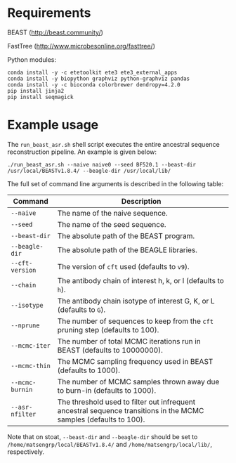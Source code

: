 # Requirements

BEAST (http://beast.community/)

FastTree (http://www.microbesonline.org/fasttree/)

Python modules:

    conda install -y -c etetoolkit ete3 ete3_external_apps
    conda install -y biopython graphviz python-graphviz pandas
    conda install -y -c bioconda colorbrewer dendropy=4.2.0
    pip install jinja2
    pip install seqmagick


# Example usage

The `run_beast_asr.sh` shell script executes the entire ancestral sequence reconstruction pipeline.  An example is given below:

    ./run_beast_asr.sh --naive naive0 --seed BF520.1 --beast-dir /usr/local/BEASTv1.8.4/ --beagle-dir /usr/local/lib/

The full set of command line arguments is described in the following table:

| Command | Description |
| ---     | ---         |
| `--naive` | The name of the naive sequence. |
| `--seed` | The name of the seed sequence. |
| `--beast-dir` | The absolute path of the BEAST program. |
| `--beagle-dir` | The absolute path of the BEAGLE libraries. |
| `--cft-version` | The version of `cft` used (defaults to `v9`). |
| `--chain` | The antibody chain of interest h, k, or l (defaults to `h`). |
| `--isotype` | The antibody chain isotype of interest G, K, or L (defaults to `G`). |
| `--nprune` | The number of sequences to keep from the `cft` pruning step (defaults to 100). |
| `--mcmc-iter` | The number of total MCMC iterations run in BEAST (defaults to 10000000). |
| `--mcmc-thin` | The MCMC sampling frequency used in BEAST (defaults to 1000). |
| `--mcmc-burnin` | The number of MCMC samples thrown away due to burn-in (defaults to 1000). |
| `--asr-nfilter` | The threshold used to filter out infrequent ancestral sequence transitions in the MCMC samples (defaults to 100). |

Note that on stoat, `--beast-dir` and `--beagle-dir` should be set to `/home/matsengrp/local/BEASTv1.8.4/` and `/home/matsengrp/local/lib/`, respectively.

